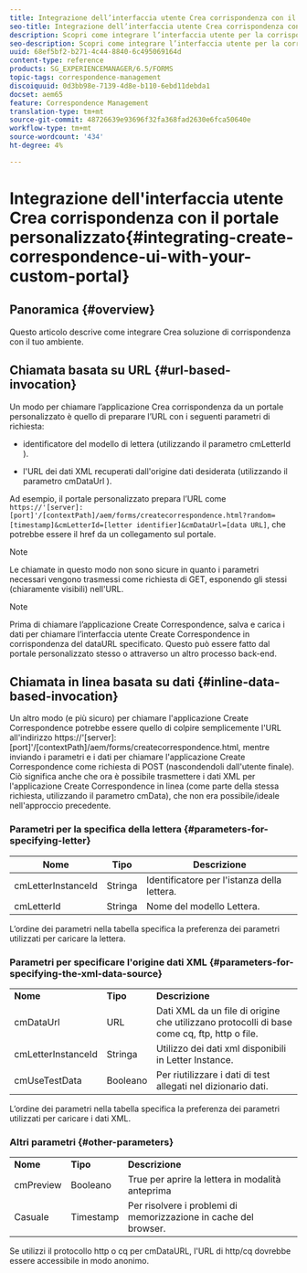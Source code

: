 ```yaml
---
title: Integrazione dell’interfaccia utente Crea corrispondenza con il portale personalizzato
seo-title: Integrazione dell’interfaccia utente Crea corrispondenza con il portale personalizzato
description: Scopri come integrare l’interfaccia utente per la corrispondenza con il tuo portale personalizzato
seo-description: Scopri come integrare l’interfaccia utente per la corrispondenza con il tuo portale personalizzato
uuid: 68ef5bf2-b271-4c44-8840-6c495069164d
content-type: reference
products: SG_EXPERIENCEMANAGER/6.5/FORMS
topic-tags: correspondence-management
discoiquuid: 0d3bb98e-7139-4d8e-b110-6ebd11debda1
docset: aem65
feature: Correspondence Management
translation-type: tm+mt
source-git-commit: 48726639e93696f32fa368fad2630e6fca50640e
workflow-type: tm+mt
source-wordcount: '434'
ht-degree: 4%

---
```



# Integrazione dell&#39;interfaccia utente Crea corrispondenza con il portale personalizzato{#integrating-create-correspondence-ui-with-your-custom-portal}

## Panoramica {#overview}

Questo articolo descrive come integrare Crea soluzione di corrispondenza con il tuo ambiente.

## Chiamata basata su URL {#url-based-invocation}

Un modo per chiamare l’applicazione Crea corrispondenza da un portale personalizzato è quello di preparare l’URL con i seguenti parametri di richiesta:

* identificatore del modello di lettera (utilizzando il parametro cmLetterId ).

* l&#39;URL dei dati XML recuperati dall&#39;origine dati desiderata (utilizzando il parametro cmDataUrl ).

Ad esempio, il portale personalizzato prepara l’URL come\
`https://'[server]:[port]'/[contextPath]/aem/forms/createcorrespondence.html?random=[timestamp]&cmLetterId=[letter identifier]&cmDataUrl=[data URL]`, che potrebbe essere il href da un collegamento sul portale.

>[!NOTE]
>
>Le chiamate in questo modo non sono sicure in quanto i parametri necessari vengono trasmessi come richiesta di GET, esponendo gli stessi (chiaramente visibili) nell&#39;URL.

>[!NOTE]
>
>Prima di chiamare l’applicazione Create Correspondence, salva e carica i dati per chiamare l’interfaccia utente Create Correspondence in corrispondenza del dataURL specificato. Questo può essere fatto dal portale personalizzato stesso o attraverso un altro processo back-end.

## Chiamata in linea basata su dati {#inline-data-based-invocation}

Un altro modo (e più sicuro) per chiamare l&#39;applicazione Create Correspondence potrebbe essere quello di colpire semplicemente l&#39;URL all&#39;indirizzo https://&#39;[server]:[port]&#39;/[contextPath]/aem/forms/createcorrespondence.html, mentre inviando i parametri e i dati per chiamare l&#39;applicazione Create Correspondence come richiesta di POST (nascondendoli dall&#39;utente finale). Ciò significa anche che ora è possibile trasmettere i dati XML per l&#39;applicazione Create Correspondence in linea (come parte della stessa richiesta, utilizzando il parametro cmData), che non era possibile/ideale nell&#39;approccio precedente.

### Parametri per la specifica della lettera {#parameters-for-specifying-letter}

| **Nome** | **Tipo** | **Descrizione** |
|---|---|---|
| cmLetterInstanceId | Stringa | Identificatore per l&#39;istanza della lettera. |
| cmLetterId | Stringa | Nome del modello Lettera. |

L’ordine dei parametri nella tabella specifica la preferenza dei parametri utilizzati per caricare la lettera.

### Parametri per specificare l&#39;origine dati XML {#parameters-for-specifying-the-xml-data-source}

<table>
 <tbody>
  <tr>
   <td><strong>Nome</strong></td> 
   <td><strong>Tipo</strong></td> 
   <td><strong>Descrizione</strong></td> 
  </tr>
  <tr>
   <td>cmDataUrl<br /> </td> 
   <td>URL</td> 
   <td>Dati XML da un file di origine che utilizzano protocolli di base come cq, ftp, http o file.<br /> </td> 
  </tr>
  <tr>
   <td>cmLetterInstanceId</td> 
   <td>Stringa</td> 
   <td>Utilizzo dei dati xml disponibili in Letter Instance.</td> 
  </tr>
  <tr>
   <td>cmUseTestData</td> 
   <td>Booleano</td> 
   <td>Per riutilizzare i dati di test allegati nel dizionario dati.</td> 
  </tr>
 </tbody>
</table>

L’ordine dei parametri nella tabella specifica la preferenza dei parametri utilizzati per caricare i dati XML.

### Altri parametri {#other-parameters}

<table>
 <tbody>
  <tr>
   <td><strong>Nome</strong></td> 
   <td><strong>Tipo</strong></td> 
   <td><strong>Descrizione</strong></td> 
  </tr>
  <tr>
   <td>cmPreview<br /> </td> 
   <td>Booleano</td> 
   <td>True per aprire la lettera in modalità anteprima<br /> </td> 
  </tr>
  <tr>
   <td>Casuale</td> 
   <td>Timestamp</td> 
   <td>Per risolvere i problemi di memorizzazione in cache del browser.</td> 
  </tr>
 </tbody>
</table>

Se utilizzi il protocollo http o cq per cmDataURL, l&#39;URL di http/cq dovrebbe essere accessibile in modo anonimo.
